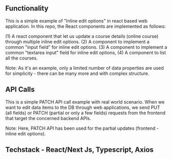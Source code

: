 ## Functionality

This is a simple example of "Inline edit options" in react based web application. In this repo, the React components are implemented as follows:

(1) A react component that let us update a course details (online course) through multiple inline edit options. (2) A component to implement a common "input field" for inline edit options. (3) A component to implement a common "textarea input" field for inline edit options, (4) A component to list all the courses.

Note: As it's an example, only a limited number of data properties are used for simplicity - there can be many more and with complex structure.

## API Calls

This is a simple PATCH API call example with real world scenario. When we want to edit data items to the DB through web applications, we send PUT (all fields) or PATCH (partial or only a few fields) requests from the frontend that target the concerned backend APIs.

Note: Here, PATCH API has been used for the partial updates (frontend - inline edit options).

## Techstack - React/Next Js, Typescript, Axios
